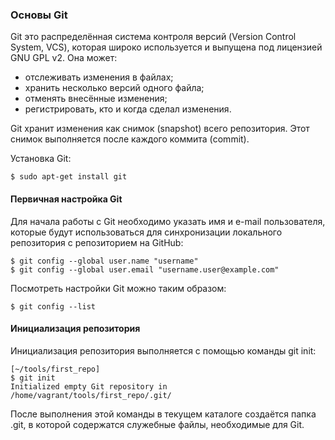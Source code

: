 ### Основы Git

Git это распределённая система контроля версий (Version Control System, VCS), которая широко используется и выпущена под лицензией GNU GPL v2. Она может:

* отслеживать изменения в файлах;
* хранить несколько версий одного файла;
* отменять внесённые изменения;
* регистрировать, кто и когда сделал изменения.

Git хранит изменения как снимок (snapshot) всего репозитория. Этот снимок выполняется после каждого коммита (commit).

Установка Git:

```shellsession
$ sudo apt-get install git
```

#### Первичная настройка Git

Для начала работы с Git необходимо указать имя и e-mail пользователя, которые будут использоваться для синхронизации локального репозитория с репозиторием на GitHub:

```shellsession
$ git config --global user.name "username"
$ git config --global user.email "username.user@example.com"
```

Посмотреть настройки Git можно таким образом:

```shellsession
$ git config --list
```

#### Инициализация репозитория

Инициализация репозитория выполняется с помощью команды git init:

```shellsession
[~/tools/first_repo]
$ git init
Initialized empty Git repository in /home/vagrant/tools/first_repo/.git/
```

После выполнения этой команды в текущем каталоге создаётся папка .git, в которой содержатся служебные файлы, необходимые для Git.
